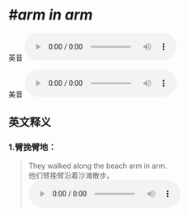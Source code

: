 # ***\#arm in arm*** 
英音
<audio src="./media/arm in arm1_AAC.aac" controls="controls"></audio>

美音
<audio src="./media/arm in arm2_AAC.aac" controls="controls"></audio>



  

英文释义
---
### 1.**臂挽臂地：**  

 > They walked along the beach arm in arm.   
 > 他们臂挽臂沿着沙滩散步。    
<audio src="./media/4-arm.aac" controls="controls"></audio>


